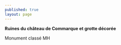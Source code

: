 ```yaml
---
published: true
layout: page
---
```



**Ruines du château de Commarque et grotte décorée**

Monument classé MH
